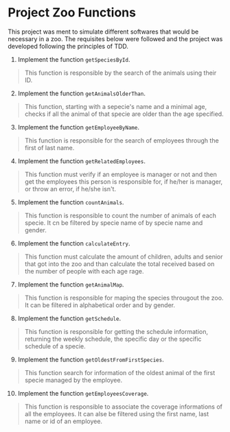 # Project Zoo Functions

This project was ment to simulate different softwares that would be necessary in a zoo. The requisites below were followed and the project was developed following the principles of TDD.

1. Implement the function `getSpeciesById`.

> This function is responsible by the search of the animals using their ID.

2. Implement the function `getAnimalsOlderThan`.

> This function, starting with a sepecie's name and a minimal age, checks if all the animal of that specie are older than the age specified.

3. Implement the function `getEmployeeByName`.

> This function is responsible for the search of employees through the first of last name.

4. Implement the function `getRelatedEmployees`.

> This function must verify if an employee is manager or not and then get the employees this person is responsible for, if he/her is manager, or throw an error, if he/she isn't.

5. Implement the function `countAnimals`.

> This function is responsible to count the number of animals of each specie. It cn be filtered by specie name of by specie name and gender.

6. Implement the function `calculateEntry`.

> This function must calculate the amount of children, adults and senior that got into the zoo and than calculate the total received based on the number of people with each age rage.

7. Implement the function `getAnimalMap`.

> This function is responsible for maping the species througout the zoo. It can be filtered in alphabetical order and by gender.

8. Implement the function `getSchedule`.

> This function is responsible for getting the schedule information, returning the weekly schedule, the specific day or the specific schedule of a specie.

9. Implement the function `getOldestFromFirstSpecies`.

> This function search for information of the oldest animal of the first specie managed by the employee.

10. Implement the function `getEmployeesCoverage`.

> This function is responsible to associate the coverage informations of all the employees. It can alse be filtered using the first name, last name or id of an employee.
